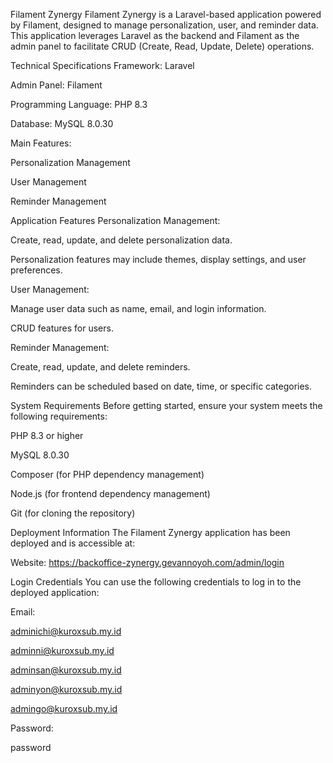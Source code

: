 Filament Zynergy
Filament Zynergy is a Laravel-based application powered by Filament, designed to manage personalization, user, and reminder data. This application leverages Laravel as the backend and Filament as the admin panel to facilitate CRUD (Create, Read, Update, Delete) operations.

Technical Specifications
Framework: Laravel

Admin Panel: Filament

Programming Language: PHP 8.3

Database: MySQL 8.0.30

Main Features:

Personalization Management

User Management

Reminder Management

Application Features
Personalization Management:

Create, read, update, and delete personalization data.

Personalization features may include themes, display settings, and user preferences.

User Management:

Manage user data such as name, email, and login information.

CRUD features for users.

Reminder Management:

Create, read, update, and delete reminders.

Reminders can be scheduled based on date, time, or specific categories.

System Requirements
Before getting started, ensure your system meets the following requirements:

PHP 8.3 or higher

MySQL 8.0.30

Composer (for PHP dependency management)

Node.js (for frontend dependency management)

Git (for cloning the repository)

Deployment Information
The Filament Zynergy application has been deployed and is accessible at:

Website: https://backoffice-zynergy.gevannoyoh.com/admin/login

Login Credentials
You can use the following credentials to log in to the deployed application:

Email:

adminichi@kuroxsub.my.id

adminni@kuroxsub.my.id

adminsan@kuroxsub.my.id

adminyon@kuroxsub.my.id

admingo@kuroxsub.my.id

Password:

password